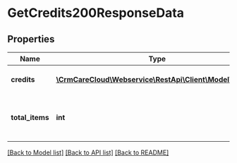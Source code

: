 # GetCredits200ResponseData

## Properties
Name | Type | Description | Notes
------------ | ------------- | ------------- | -------------
**credits** | [**\CrmCareCloud\Webservice\RestApi\Client\Model\Credit[]**](Credit.md) | List of the credit records. | [optional] 
**total_items** | **int** | The number of all found credit records. | [optional] 

[[Back to Model list]](../../README.md#documentation-for-models) [[Back to API list]](../../README.md#documentation-for-api-endpoints) [[Back to README]](../../README.md)

